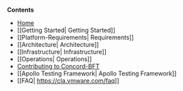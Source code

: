 **Contents**
* [Home](https://github.com/eyalrund/concord-bft/wiki)
* [[Getting Started| Getting Started]]
* [[Platform-Requirements| Requirements]]
* [[Architecture| Architecture]]
* [[Infrastructure| Infrastructure]]
* [[Operations| Operations]]
* [Contributing to Concord-BFT](https://github.com/eyalrund/concord-bft/blob/readme/CONTRIBUTING.md)
* [[Apollo Testing Framework| Apollo Testing Framework]]
* [[FAQ| https://cla.vmware.com/faq]]

